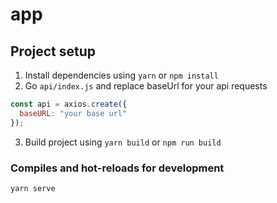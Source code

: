 # app

## Project setup

1. Install dependencies using `yarn` or `npm install`
2. Go `api/index.js` and replace baseUrl for your api requests

```js
const api = axios.create({
  baseURL: "your base url"
});
```

3. Build project using `yarn build` or `npm run build`

### Compiles and hot-reloads for development

```
yarn serve
```
